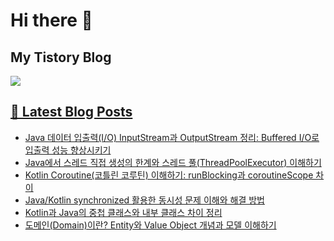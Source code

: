 # Hi there 👋

## My Tistory Blog

<p>
    <a href="https://kylo8.tistory.com"><img src="https://img.shields.io/badge/Tistory-000000?style=flat-square&logo=Tistory&logoColor=white"/>
</p>

## 📕 Latest Blog Posts

<ul><li><a href='https://kylo8.tistory.com/entry/Java-%EB%8D%B0%EC%9D%B4%ED%84%B0-%EC%9E%85%EC%B6%9C%EB%A0%A5IO-InputStream%EA%B3%BC-OutputStream-%EC%A0%95%EB%A6%AC-Buffered-IO%EB%A1%9C-%EC%9E%85%EC%B6%9C%EB%A0%A5-%EC%84%B1%EB%8A%A5-%ED%96%A5%EC%83%81%EC%8B%9C%ED%82%A4%EA%B8%B0' target='_blank'>Java 데이터 입출력(I/O) InputStream과 OutputStream 정리: Buffered I/O로 입출력 성능 향상시키기</a></li><li><a href='https://kylo8.tistory.com/entry/Java%EC%97%90%EC%84%9C-%EC%8A%A4%EB%A0%88%EB%93%9C-%EC%A7%81%EC%A0%91-%EC%83%9D%EC%84%B1%EC%9D%98-%ED%95%9C%EA%B3%84%EC%99%80-%EC%8A%A4%EB%A0%88%EB%93%9C-%ED%92%80ThreadPoolExecutor-%EC%9D%B4%ED%95%B4%ED%95%98%EA%B8%B0' target='_blank'>Java에서 스레드 직접 생성의 한계와 스레드 풀(ThreadPoolExecutor) 이해하기</a></li><li><a href='https://kylo8.tistory.com/entry/Kotlin-Coroutine%EC%BD%94%ED%8B%80%EB%A6%B0-%EC%BD%94%EB%A3%A8%ED%8B%B4-%EC%9D%B4%ED%95%B4%ED%95%98%EA%B8%B0-runBlocking%EA%B3%BC-coroutineScope-%EC%B0%A8%EC%9D%B4' target='_blank'>Kotlin Coroutine(코틀린 코루틴) 이해하기: runBlocking과 coroutineScope 차이</a></li><li><a href='https://kylo8.tistory.com/entry/JavaKotlin-synchronized-%ED%99%9C%EC%9A%A9%ED%95%9C-%EB%8F%99%EC%8B%9C%EC%84%B1-%EB%AC%B8%EC%A0%9C-%EC%9D%B4%ED%95%B4%EC%99%80-%ED%95%B4%EA%B2%B0-%EB%B0%A9%EB%B2%95' target='_blank'>Java/Kotlin synchronized 활용한 동시성 문제 이해와 해결 방법</a></li><li><a href='https://kylo8.tistory.com/entry/Kotlin%EA%B3%BC-Java%EC%9D%98-%EC%A4%91%EC%B2%A9-%ED%81%B4%EB%9E%98%EC%8A%A4%EC%99%80-%EB%82%B4%EB%B6%80-%ED%81%B4%EB%9E%98%EC%8A%A4-%EC%B0%A8%EC%9D%B4-%EC%A0%95%EB%A6%AC' target='_blank'>Kotlin과 Java의 중첩 클래스와 내부 클래스 차이 정리</a></li><li><a href='https://kylo8.tistory.com/entry/%EB%8F%84%EB%A9%94%EC%9D%B8Domain%EC%9D%B4%EB%9E%80-Entity%EC%99%80-Value-Object-%EA%B0%9C%EB%85%90%EA%B3%BC-%EB%AA%A8%EB%8D%B8-%EC%9D%B4%ED%95%B4%ED%95%98%EA%B8%B0' target='_blank'>도메인(Domain)이란? Entity와 Value Object 개념과 모델 이해하기</a></li></ul>